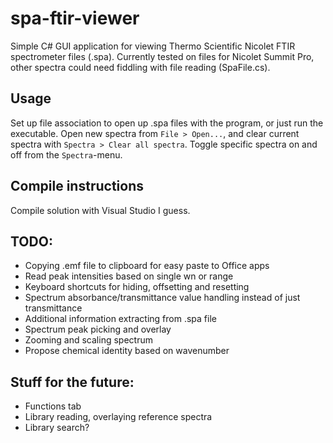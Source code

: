 # spa-ftir-viewer
Simple C# GUI application for viewing Thermo Scientific Nicolet FTIR spectrometer files (.spa). Currently tested on files for Nicolet Summit Pro, other spectra could need fiddling with file reading (SpaFile.cs).

## Usage
Set up file association to open up .spa files with the program, or just run the executable. Open new spectra from `File > Open...`, and clear current spectra with `Spectra > Clear all spectra`. Toggle specific spectra on and off from the `Spectra`-menu.

## Compile instructions
Compile solution with Visual Studio I guess.

## TODO:
* Copying .emf file to clipboard for easy paste to Office apps
* Read peak intensities based on single wn or range
* Keyboard shortcuts for hiding, offsetting and resetting
* Spectrum absorbance/transmittance value handling instead of just transmittance
* Additional information extracting from .spa file
* Spectrum peak picking and overlay
* Zooming and scaling spectrum
* Propose chemical identity based on wavenumber

## Stuff for the future:
* Functions tab
* Library reading, overlaying reference spectra
* Library search?